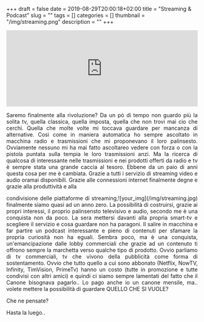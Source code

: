 +++
draft = false
date = 2019-08-29T20:00:18+02:00
title = "Streaming & Podcast"
slug = ""
tags = []
categories = []
thumbnail = "/img/streaming.png"
description = ""
+++
<DIV align="justify">
  
<iframe src="https://widget.spreaker.com/player?episode_id=18982166&theme=light&playlist=false&playlist-continuous=false&autoplay=false&live-autoplay=false&chapters-image=true&episode_image_position=right&hide-logo=false&hide-likes=false&hide-comments=false&hide-sharing=false&hide-download=true" width="100%" height="200px" frameborder="0"></iframe>

Saremo finalmente alla rivoluzione? Da un pò di tempo non guardo più la solita tv, quella classica, quella imposta, quella che non trovi mai cio che cerchi. Quella che molte volte mi toccava guardare per mancanza di alternative. Così come in maniera automatica ho sempre ascoltato in macchina radio e trasmissioni che mi proponevano il loro palinsesto. Ovviamente nessuno mi ha mai fatto ascoltareo vedere con forza o con la pistola puntata sulla tempia le loro trasmissioni anzi. Ma la ricerca di qualcosa di interessante nelle trasmissioni e nei prodotti offerti da radio e tv è sempre stata una grande caccia al tesoro. Ebbene da un paio di anni questa cosa per me è cambiata. Grazie a tutti i servizio di streaming video e audio oramai disponibili. Grazie alle connessioni internet finalmente degne e grazie alla produttività e alla
<DIV  style="float:right;">![your_img](/img/streaming.jpg)</DIV> condivisione delle piattaforme di streaming, finalmente siamo quasi ad un anno zero. La possibilità di costruirsi, grazie ai propri interessi, il proprio palinsensto televisivo e audio, secondo me è una conquista non da poco. La sera mettersi davanti alla propria smart-tv e scegliere il servizio e cosa guardare non ha paragoni. Il salire in macchina e far partire un podcast interessante e pieno di contenuti per sfamare la propria curiosità non ha eguali. Sembra poco, ma è una conquista, un'emancipazione dalle lobby commerciali che grazie ad un contenuto ti offrono sempre la marchetta verso qualche tipo di prodotto. Ovvio parliamo di tv commerciali, tv che vivono della pubblicità come forma di sostentamento. Ovvio che tutto quello a cui sono abbonato (Netflix, NowTV, Infinity, TimVision, PrimeTv) hanno un costo (tutte in promozione e tutte condivisi con altri amici) e quindi ci siamo sempre lamentati del fatto che il Canone bisognava pagarlo.. Lo pago anche io un canone mensile, ma.. volete mettere la possibilità di guardare QUELLO CHE SI VUOLE?

Che ne pensate?

Hasta la luego..
